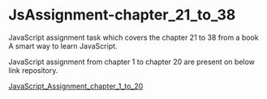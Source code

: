  <h1>JsAssignment-chapter_21_to_38 </h1>
<p>JavaScript assignment task which covers the chapter 21 to 38 from a book A smart way to learn JavaScript.</p> 

<p>JavaScript assignment from chapter 1 to chapter 20 are present on below link repository.</p>
<a href ='https://github.com/YasirBajwa/JavaScript_Assignments'>JavaScript_Assignment_chapter_1_to_20</a>
